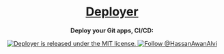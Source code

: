 <h1 align="center">
  <a href="https://github.com/hassanAwanAlvi/deployer">
    Deployer
  </a>
</h1>

<p align="center">
  <strong>Deploy your Git apps, CI/CD:</strong><br>
</p>

<p align="center">
  <a href="https://github.com/hassanAwanAlvi/deployer">
    <img src="https://img.shields.io/badge/license-MIT-blue.svg" alt="Deployer is released under the MIT license." />
  </a>

  <a href="https://twitter.com/intent/follow?screen_name=HassanAwanAlvi">
    <img src="https://img.shields.io/twitter/follow/reactnative.svg?label=Follow%20@HassanAwanAlvi" alt="Follow @HassanAwanAlvi" />
  </a>
</p>

